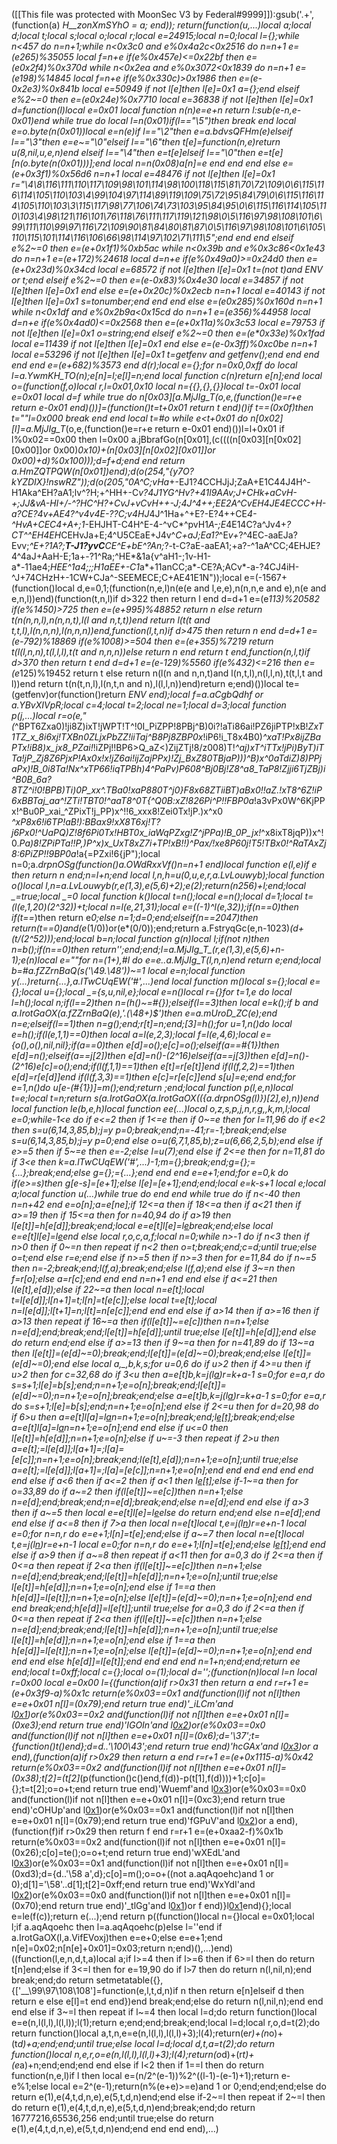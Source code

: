 ([[This file was protected with MoonSec V3 by Federal#9999]]):gsub('.+', (function(a) _H__zonXmSYhO = a; end)); return(function(u,...)local a;local d;local t;local s;local o;local r;local e=24915;local n=0;local l={};while n<457 do n=n+1;while n<0x3c0 and e%0x4a2c<0x2516 do n=n+1 e=(e*265)%35055 local f=n+e if(e%0x457e)<=0x22bf then e=(e*0x2f4)%0x370d while n<0x2ea and e%0x3072<0x1839 do n=n+1 e=(e*198)%14845 local f=n+e if(e%0x330c)>0x1986 then e=(e-0x2e3)%0x841b local e=50949 if not l[e]then l[e]=0x1 a={};end elseif e%2~=0 then e=(e*0x24e)%0x7710 local e=36838 if not l[e]then l[e]=0x1 d=function(l)local e=0x01 local function n(n)e=e+n return l:sub(e-n,e-0x01)end while true do local l=n(0x01)if(l=="\5")then break end local e=o.byte(n(0x01))local e=n(e)if l=="\2"then e=a.bdvsQFHm(e)elseif l=="\3"then e=e~="\0"elseif l=="\6"then t[e]=function(n,e)return u(8,nil,u,e,n)end elseif l=="\4"then e=t[e]elseif l=="\0"then e=t[e][n(o.byte(n(0x01)))];end local n=n(0x08)a[n]=e end end end else e=(e+0x3f1)%0x56d6 n=n+1 local e=48476 if not l[e]then l[e]=0x1 r="\4\8\116\111\110\117\109\98\101\114\98\100\118\115\81\70\72\109\0\6\115\116\114\105\110\103\4\99\104\97\114\89\119\109\75\72\95\84\79\0\6\115\116\114\105\110\103\3\115\117\98\77\106\74\73\103\95\84\95\0\6\115\116\114\105\110\103\4\98\121\116\101\76\118\76\111\117\119\121\98\0\5\116\97\98\108\101\6\99\111\110\99\97\116\72\109\90\81\84\80\81\87\0\5\116\97\98\108\101\6\105\110\115\101\114\116\106\66\98\114\97\102\71\111\5";end end end elseif e%2~=0 then e=(e+0x1f1)%0xb5ac while n<0x39b and e%0x3c86<0x1e43 do n=n+1 e=(e+172)%24618 local d=n+e if(e%0x49a0)>=0x24d0 then e=(e+0x23d)%0x34cd local e=68572 if not l[e]then l[e]=0x1 t=(not t)and _ENV or t;end elseif e%2~=0 then e=(e-0x83)%0x4e30 local e=34857 if not l[e]then l[e]=0x1 end else e=(e+0x20c)%0x2ecb n=n+1 local e=40143 if not l[e]then l[e]=0x1 s=tonumber;end end end else e=(e*0x285)%0x160d n=n+1 while n<0x1df and e%0x2b9a<0x15cd do n=n+1 e=(e*356)%44958 local d=n+e if(e%0x4ad0)<=0x2568 then e=(e+0x11a)%0x3c53 local e=79753 if not l[e]then l[e]=0x1 o=string;end elseif e%2~=0 then e=(e*0x33e)%0x1fad local e=11439 if not l[e]then l[e]=0x1 end else e=(e-0x3ff)%0xc0be n=n+1 local e=53296 if not l[e]then l[e]=0x1 t=getfenv and getfenv();end end end end end e=(e+682)%3573 end d(r);local e={};for n=0x0,0xff do local l=a.YwmKH_TO(n);e[n]=l;e[l]=n;end local function c(n)return e[n];end local o=(function(f,o)local r,l=0x01,0x10 local n={{},{},{}}local t=-0x01 local e=0x01 local d=f while true do n[0x03][a.MjJIg_T_(o,e,(function()e=r+e return e-0x01 end)())]=(function()t=t+0x01 return t end)()if t==(0x0f)then t=""l=0x000 break end end local t=#o while e<t+0x01 do n[0x02][l]=a.MjJIg_T_(o,e,(function()e=r+e return e-0x01 end)())l=l+0x01 if l%0x02==0x00 then l=0x00 a.jBbrafGo(n[0x01],(c((((n[0x03][n[0x02][0x00]]or 0x00)*0x10)+(n[0x03][n[0x02][0x01]]or 0x00)+d)%0x100)));d=f+d;end end return a.HmZQTPQW(n[0x01])end);d(o(254,"{y7O?kYZDIX}!nswRZ"));d(o(205,"0A^C;vHa*+-EJ1?4CCHJjJ;ZaA+E1C44J4H^-H1Aka^EH?aA1;lv^?H;+^HH+-C*v?*4J1YG^Hv?+41l9AAv;J+CHk+aCvH-+;JJ&vA-HI+/-^?HC^H?+CvJ+vCvH++-J;4J^*4++;EE2A^CvEH4JE4ECCC+*H-a?CE?4v+AE*4?^v4v*4E-??C;v4H*J*4J^1Ha+^+E?-E?4++CE*4-^HvA+CEC4+A+;1*-EHJHT-C4H^E-4-^vC*^pvH1*A-;E*4E14C?a^Jv4+*?CT^^EH4EH*CEHvJa+E;4^U5CEaE+J4v^*C+aJ;Ea1?*^E*v+*?^4EC-aaEJa?Evv;*^E+?1A?;**T-J1?yvC**CE^E+bE^?An;*?-t-C?aE-aaEA1;+a?-^1aA^CC;4EHJE?4^4aJ+AaH-E;1a+-?1^Ra;^HE*&1a{v^aH1-;1v-H1-a*-11ae4;*HEE^1a4;;;H1aEE+-C1*a*+11anCC;a*-CE?A;ACv*-a-?4CJ4iH-^J+74CHzH+-1CW+CJa^-SEEMECE;C+AE41E1N"));local e=(-1567+(function()local d,e=0,1;(function(n,e,l)n(e(e and l,e,e),n(n,n,e and e),n(e and e,n,l))end)(function(t,n,l)if d>322 then return l end d=d+1 e=(e*113)%20582 if(e%1450)>725 then e=(e+995)%48852 return n else return t(n(n,n,l),n(n,n,t),l(l and n,t,t))end return l(t(t and t,t,l),l(n,n,n),l(n,n,n))end,function(l,t,n)if d>475 then return n end d=d+1 e=(e-792)%18869 if(e%1008)>=504 then e=(e+355)%7219 return t(l(l,n,n),t(l,l,l),t(t and n,n,n))else return n end return t end,function(n,l,t)if d>370 then return t end d=d+1 e=(e-129)%5560 if(e%432)<=216 then e=(e*125)%19452 return t else return n(l(n and n,n,t)and l(n,t,l),n(l,l,n),t(t,l,t and l))end return t(n(t,n,l),l(n,t,n and n),l(l,l,n))end)return e;end)())local te=(getfenv)or(function()return _ENV end);local f=a.aCgbQdhf or a.YBvXIVpR;local c=4;local t=2;local ne=1;local d=3;local function p(j,...)local r=o(e,"(_^BPT6Zxa0)!ji8Z)ixT!jWPT!T^!0I_PiZPP!8PBj^B)0i?!aTi86ai!PZ6jiPTP!xB!_ZxT1TZ_x_8i6xj!TXBn0ZLjxPbZZ!iiTaj^B8Pj8ZBP0x_!iP6!i_T8x4B0)_^xaT!Px8ijZBaPTx!iB8)x_jx8_PZai!_!iZPj!!BP6>Q_aZ<)ZijZTj!8/z008)T!_^aj)xT^iTTx!jPi)_ByT)iTTa!jP_Zj8Z6PjxP!Ax0x_!x!jZ6ai!ijZajPPx)!Zj_BxZ80TBjaP)))^B)x^0aTdiZ)8)PPjaPx)!B_0i8Ta!_Nx^xTP66!iqTPBh)4^PaPv)P608^Bj0Bj!Z8^a8_TaP8!Zjji6TjZBj)i^B0B_6a?8TZ^i!_0!BPB)Ti)0P_xx^.TBa0!_xaP880T^j0}F8x68ZTiiBT_)aBx0!_!aZ.!xT8^6Z!iP6xBBTaj_aa^!ZTi!TBT0!^aaT8^0T_{^Q0B:xZ!826Pi^P!!FBP0a_!a3vPx0W^6KjPPx!^Bu0P_xai_^ZPixT!j_PP)x^!!6_xxx8!Zei0Tx!jP.)x^x0 _^xP8x6!i6TP!aB!):BBax9!xX8T6xj!T?j6Px0!^UaPQ)Z!8f6Pi0Tx!HBT0x_iaWqPZxg!Z^jPPa)!B_0P_jx!_^x8ixT8jqP))x^!0._Pa)8!ZPiPTa!!P,)P^x)x_UxT8xZ7i+TP!xB!!)^Pax/!xe8P60j!T5!TBx0!^RaTAxZj8:6PiZP!!9BP0a_!a{=PZxi!6{jP");local n=0;a._drpnOSg(function()a.OWdRxxVf()n=n+1 end)local function e(l,e)if e then return n end;n=l+n;end local l,n,h=u(0,u,e,r,a.LvLouwyb);local function o()local l,n=a.LvLouwyb(r,e(1,3),e(5,6)+2);e(2);return(n*256)+l;end;local _=true;local _=0 local function k()local t=n();local e=n();local d=1;local t=(l(e,1,20)*(2^32))+t;local n=l(e,21,31);local e=((-1)^l(e,32));if(n==0)then if(t==_)then return e*0;else n=1;d=0;end;elseif(n==2047)then return(t==0)and(e*(1/0))or(e*(0/0));end;return a.FstryqGc(e,n-1023)*(d+(t/(2^52)));end;local b=n;local function g(n)local l;if(not n)then n=b();if(n==0)then return'';end;end;l=a.MjJIg_T_(r,e(1,3),e(5,6)+n-1);e(n)local e=""for n=(1+_),#l do e=e..a.MjJIg_T_(l,n,n)end return e;end;local b=#a.fZZrnBaQ(s('\49.\48'))~=1 local e=n;local function y(...)return{...},a.lTwCUqEW('#',...)end local function m()local s={};local e={};local u={};local _={s,u,nil,e};local e=n()local r={}for t=1,e do local l=h();local n;if(l==2)then n=(h()~=#{});elseif(l==3)then local e=k();if b and a.IrotGaOX(a.fZZrnBaQ(e),'.(\48+)$')then e=a.mUroD_ZC(e);end n=e;elseif(l==1)then n=g();end;r[t]=n;end;_[3]=h();for u=1,n()do local e=h();if(l(e,1,1)==0)then local a=l(e,2,3);local f=l(e,4,6);local e={o(),o(),nil,nil};if(a==0)then e[d]=o();e[c]=o();elseif(a==#{1})then e[d]=n();elseif(a==j[2])then e[d]=n()-(2^16)elseif(a==j[3])then e[d]=n()-(2^16)e[c]=o();end;if(l(f,1,1)==1)then e[t]=r[e[t]]end if(l(f,2,2)==1)then e[d]=r[e[d]]end if(l(f,3,3)==1)then e[c]=r[e[c]]end s[u]=e;end end;for e=1,n()do u[e-(#{1})]=m();end;return _;end;local function p(l,e,n)local t=e;local t=n;return s(a.IrotGaOX(a.IrotGaOX(({a._drpnOSg(l)})[2],e),n))end local function le(b,e,h)local function ee(...)local o,z,s,p,j,n,r,g,_,k,m,l;local e=0;while-1<e do if e<=2 then if 1<=e then if 0~=e then for l=11,96 do if e<2 then s=u(6,14,3,85,b);j=y p=0;break;end;n=-41;r=-1;break;end;else s=u(6,14,3,85,b);j=y p=0;end else o=u(6,7,1,85,b);z=u(6,66,2,5,b);end else if e>=5 then if 5~=e then e=-2;else l=u(7);end else if 2<=e then for n=11,81 do if 3<e then k=a.lTwCUqEW('#',...)-1;m={};break;end;g={};_={...};break;end;else g={};_={...};end end end e=e+1;end;for e=0,k do if(e>=s)then g[e-s]=_[e+1];else l[e]=_[e+1];end;end;local e=k-s+1 local e;local a;local function u(...)while true do end end while true do if n<-40 then n=n+42 end e=o[n];a=e[ne];if 12<=a then if 18<=a then if a<21 then if a>=19 then if 15<=a then for n=40,94 do if a>19 then l[e[t]]=h[e[d]];break;end;local e=e[t]l[e]=l[e](f(l,e+1,r))break;end;else local e=e[t]l[e]=l[e](f(l,e+1,r))end else local r,o,c,a,f;local n=0;while n>-1 do if n<3 then if n>0 then if 0~=n then repeat if n<2 then o=t;break;end;c=d;until true;else o=t;end else r=e;end else if n>=5 then if n>=3 then for e=11,84 do if n~=5 then n=-2;break;end;l(f,a);break;end;else l(f,a);end else if 3~=n then f=r[o];else a=r[c];end end end n=n+1 end end else if a<=21 then l(e[t],e[d]);else if 22~=a then local n=e[t];local t=l[e[d]];l[n+1]=t;l[n]=t[e[c]];else local t=e[t];local n=l[e[d]];l[t+1]=n;l[t]=n[e[c]];end end end else if a>14 then if a>=16 then if a>13 then repeat if 16~=a then if(l[e[t]]~=e[c])then n=n+1;else n=e[d];end;break;end;l[e[t]]=h[e[d]];until true;else l[e[t]]=h[e[d]];end else do return end;end else if a>=13 then if 9~=a then for n=41,89 do if 13~=a then l[e[t]]=(e[d]~=0);break;end;l[e[t]]=(e[d]~=0);break;end;else l[e[t]]=(e[d]~=0);end else local a,_,b,k,s;for u=0,6 do if u>2 then if 4>=u then if u>2 then for c=32,68 do if 3<u then a=e[t]b,k=j(l[a](f(l,a+1,e[d])))r=k+a-1 s=0;for e=a,r do s=s+1;l[e]=b[s];end;n=n+1;e=o[n];break;end;l[e[t]]=(e[d]~=0);n=n+1;e=o[n];break;end;else a=e[t]b,k=j(l[a](f(l,a+1,e[d])))r=k+a-1 s=0;for e=a,r do s=s+1;l[e]=b[s];end;n=n+1;e=o[n];end else if 2<=u then for d=20,98 do if 6>u then a=e[t]l[a]=l[a](f(l,a+1,r))n=n+1;e=o[n];break;end;l[e[t]]();break;end;else a=e[t]l[a]=l[a](f(l,a+1,r))n=n+1;e=o[n];end end else if u<=0 then l[e[t]]=h[e[d]];n=n+1;e=o[n];else if u~=-3 then repeat if 2>u then a=e[t];_=l[e[d]];l[a+1]=_;l[a]=_[e[c]];n=n+1;e=o[n];break;end;l(e[t],e[d]);n=n+1;e=o[n];until true;else a=e[t];_=l[e[d]];l[a+1]=_;l[a]=_[e[c]];n=n+1;e=o[n];end end end end end end end else if a<6 then if a<=2 then if a<1 then l[e[t]]();else if-1~=a then for o=33,89 do if a~=2 then if(l[e[t]]~=e[c])then n=n+1;else n=e[d];end;break;end;n=e[d];break;end;else n=e[d];end end else if a>3 then if a~=5 then local e=e[t]l[e]=l[e](f(l,e+1,r))else do return end;end else n=e[d];end end else if a<=8 then if 7>a then local n=e[t]local t,e=j(l[n](f(l,n+1,e[d])))r=e+n-1 local e=0;for n=n,r do e=e+1;l[n]=t[e];end;else if a~=7 then local n=e[t]local t,e=j(l[n](f(l,n+1,e[d])))r=e+n-1 local e=0;for n=n,r do e=e+1;l[n]=t[e];end;else l[e[t]]();end end else if a>9 then if a~=8 then repeat if a<11 then for a=0,3 do if 2<=a then if 0<=a then repeat if 2<a then if(l[e[t]]~=e[c])then n=n+1;else n=e[d];end;break;end;l[e[t]]=h[e[d]];n=n+1;e=o[n];until true;else l[e[t]]=h[e[d]];n=n+1;e=o[n];end else if 1==a then h[e[d]]=l[e[t]];n=n+1;e=o[n];else l[e[t]]=(e[d]~=0);n=n+1;e=o[n];end end end break;end;h[e[d]]=l[e[t]];until true;else for a=0,3 do if 2<=a then if 0<=a then repeat if 2<a then if(l[e[t]]~=e[c])then n=n+1;else n=e[d];end;break;end;l[e[t]]=h[e[d]];n=n+1;e=o[n];until true;else l[e[t]]=h[e[d]];n=n+1;e=o[n];end else if 1==a then h[e[d]]=l[e[t]];n=n+1;e=o[n];else l[e[t]]=(e[d]~=0);n=n+1;e=o[n];end end end end else h[e[d]]=l[e[t]];end end end end n=1+n;end;end;return ee end;local t=0xff;local c={};local o=(1);local d='';(function(n)local l=n local r=0x00 local e=0x00 l={(function(a)if r>0x31 then return a end r=r+1 e=(e+0x3f9-a)%0x1c return(e%0x03==0x1 and(function(l)if not n[l]then e=e+0x01 n[l]=(0x79);end return true end)'_iLCm'and l[0x1](0x107+a))or(e%0x03==0x2 and(function(l)if not n[l]then e=e+0x01 n[l]=(0xe3);end return true end)'IGOIn'and l[0x2](a+0x178))or(e%0x03==0x0 and(function(l)if not n[l]then e=e+0x01 n[l]=(0x6);d='\37';t={function()t()end};d=d..'\100\43';end return true end)'hcGAx'and l[0x3](a+0x82))or a end),(function(a)if r>0x29 then return a end r=r+1 e=(e+0x1115-a)%0x42 return(e%0x03==0x2 and(function(l)if not n[l]then e=e+0x01 n[l]=(0x38);t[2]=(t[2]*(p(function()c()end,f(d))-p(t[1],f(d))))+1;c[o]={};t=t[2];o=o+t;end return true end)'Wuemf'and l[0x3](0x13b+a))or(e%0x03==0x0 and(function(l)if not n[l]then e=e+0x01 n[l]=(0xc3);end return true end)'cOHUp'and l[0x1](a+0xde))or(e%0x03==0x1 and(function(l)if not n[l]then e=e+0x01 n[l]=(0x79);end return true end)'fGPuV'and l[0x2](a+0x12e))or a end),(function(f)if r>0x29 then return f end r=r+1 e=(e+0xaa2-f)%0x1b return(e%0x03==0x2 and(function(l)if not n[l]then e=e+0x01 n[l]=(0x26);c[o]=te();o=o+t;end return true end)'wXEdL'and l[0x3](0x155+f))or(e%0x03==0x1 and(function(l)if not n[l]then e=e+0x01 n[l]=(0xd3);d={d..'\58 a',d};c[o]=m();o=o+((not a.aqAqoehc)and 1 or 0);d[1]='\58'..d[1];t[2]=0xff;end return true end)'WxYdI'and l[0x2](f+0x271))or(e%0x03==0x0 and(function(l)if not n[l]then e=e+0x01 n[l]=(0x70);end return true end)'_tlGg'and l[0x1](f+0x238))or f end)}l[0x1](0x106b)end){};local e=le(f(c));return e(...);end return p((function()local n={}local e=0x01;local l;if a.aqAqoehc then l=a.aqAqoehc(p)else l=''end if a.IrotGaOX(l,a.VifEVoxj)then e=e+0;else e=e+1;end n[e]=0x02;n[n[e]+0x01]=0x03;return n;end)(),...)end)((function(l,e,n,d,t,a)local a;if l>=4 then if l>=6 then if 6>=l then do return t[n]end;else if 3<=l then for e=19,90 do if l>7 then do return n(l,nil,n);end break;end;do return setmetatable({},{['__\99\97\108\108']=function(e,l,t,d,n)if n then return e[n]elseif d then return e else e[l]=t end end})end break;end;else do return n(l,nil,n);end end end else if 3~=l then repeat if l~=4 then local l=d;do return function()local e=e(n,l(l,l),l(l,l));l(1);return e;end;end;break;end;local l=d;local r,o,d=t(2);do return function()local a,t,n,e=e(n,l(l,l),l(l,l)+3);l(4);return(e*r)+(n*o)+(t*d)+a;end;end;until true;else local l=d;local d,t,a=t(2);do return function()local n,e,r,o=e(n,l(l,l),l(l,l)+3);l(4);return(o*d)+(r*t)+(e*a)+n;end;end;end end else if l<2 then if 1==l then do return function(n,e,l)if l then local e=(n/2^(e-1))%2^((l-1)-(e-1)+1);return e-e%1;else local e=2^(e-1);return(n%(e+e)>=e)and 1 or 0;end;end;end;else do return e(1),e(4,t,d,n,e),e(5,t,d,n)end;end else if-2~=l then repeat if 2~=l then do return e(1),e(4,t,d,n,e),e(5,t,d,n)end;break;end;do return 16777216,65536,256 end;until true;else do return e(1),e(4,t,d,n,e),e(5,t,d,n)end;end end end end),...)
